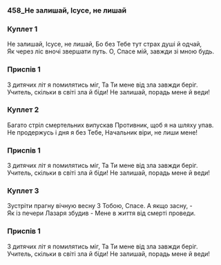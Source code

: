 ### 458_Не залишай, Ісусе, не лишай
### Куплет 1
Не залишай, Ісусе, не лишай, Бо без Тебе тут страх душі й одчай, <br/>Як через ліс вночі звершати путь. О, Спасе мій, завжди зі мною будь.
### Приспів 1
3 дитячих літ я помилятись міг, Та Ти мене від зла завжди беріг. <br/>Учитель, скільки в світі зла й біди! Не залишай, порадь мене й веди!
### Куплет 2
Багато стріл смертельних випускав Противник, щоб я на шляху упав.<br/>Не продержусь і дня я без Тебе, Начальник віри, не лиши мене!
### Приспів 1
3 дитячих літ я помилятись міг, Та Ти мене від зла завжди беріг. <br/>Учитель, скільки в світі зла й біди! Не залишай, порадь мене й веди!
### Куплет 3
Зустріти прагну вічную весну З Тобою, Спасе. А якщо засну, -<br/>Як із печери Лазаря збудив - Мене в життя від смерті проведи.
### Приспів 1
3 дитячих літ я помилятись міг, Та Ти мене від зла завжди беріг. <br/>Учитель, скільки в світі зла й біди! Не залишай, порадь мене й веди!
